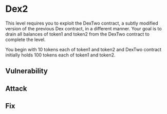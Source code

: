 # Dex2

This level requires you to exploit the DexTwo contract, a subtly modified version of the previous Dex contract, in a different manner. Your goal is to drain all balances of token1 and token2 from the DexTwo contract to complete the level.

You begin with 10 tokens each of token1 and token2 and DexTwo contract initially holds 100 tokens each of token1 and token2.

## Vulnerability

## Attack

## Fix
